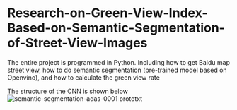 # Research-on-Green-View-Index-Based-on-Semantic-Segmentation-of-Street-View-Images
The entire project is programmed in Python. Including how to get Baidu map street view, how to do semantic segmentation (pre-trained model based on Openvino), and how to calculate the green view rate

The structure of the CNN is shown below
![semantic-segmentation-adas-0001 prototxt](https://github.com/YimiYuan123/Research-on-Green-View-Index-Based-on-Semantic-Segmentation-of-Street-View-Images/assets/145249691/a9221324-90f2-4300-9aa0-a3c4441bf7be)
